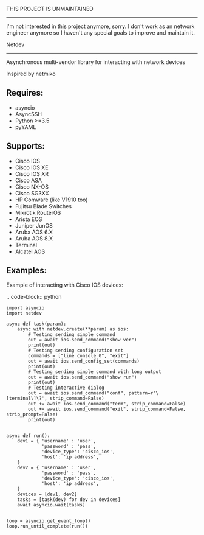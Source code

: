THIS PROJECT IS UNMAINTAINED
****************************
I'm not interested in this project anymore, sorry. 
I don't work as an network engineer anymore so I haven't any special goals to improve and maintain it.

Netdev
******

Asynchronous multi-vendor library for interacting with network devices

Inspired by netmiko

Requires:
---------
* asyncio
* AsyncSSH
* Python >=3.5
* pyYAML
  
 
Supports:
---------
* Cisco IOS 
* Cisco IOS XE
* Cisco IOS XR
* Cisco ASA
* Cisco NX-OS
* Cisco SG3XX
* HP Comware (like V1910 too)
* Fujitsu Blade Switches
* Mikrotik RouterOS
* Arista EOS
* Juniper JunOS
* Aruba AOS 6.X
* Aruba AOS 8.X
* Terminal
* Alcatel AOS

Examples:
---------
Example of interacting with Cisco IOS devices:

.. code-block:: python

    import asyncio
    import netdev

    async def task(param):
        async with netdev.create(**param) as ios:
            # Testing sending simple command
            out = await ios.send_command("show ver")
            print(out)
            # Testing sending configuration set
            commands = ["line console 0", "exit"]
            out = await ios.send_config_set(commands)
            print(out)
            # Testing sending simple command with long output
            out = await ios.send_command("show run")
            print(out)
            # Testing interactive dialog
            out = await ios.send_command("conf", pattern=r'\[terminal\]\?', strip_command=False)
            out += await ios.send_command("term", strip_command=False)
            out += await ios.send_command("exit", strip_command=False, strip_prompt=False)
            print(out)


    async def run():
        dev1 = { 'username' : 'user',
                 'password' : 'pass',
                 'device_type': 'cisco_ios',
                 'host': 'ip address',
        }
        dev2 = { 'username' : 'user',
                 'password' : 'pass',
                 'device_type': 'cisco_ios',
                 'host': 'ip address',
        }
        devices = [dev1, dev2]
        tasks = [task(dev) for dev in devices]
        await asyncio.wait(tasks)


    loop = asyncio.get_event_loop()
    loop.run_until_complete(run())


